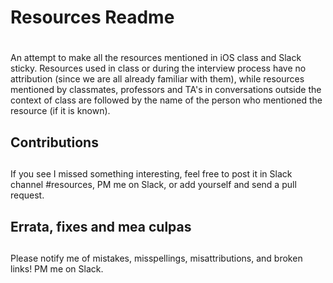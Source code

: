 # Resources Readme
# 
An attempt to make all the resources mentioned in iOS class and Slack
sticky. Resources used in class or during the interview process have no
attribution (since we are all already familiar with them), while
resources mentioned by classmates, professors and TA's in conversations
outside the context of class are followed by the name of the person who
mentioned the resource (if it is known).

## Contributions
##
If you see I missed something interesting, feel free to post it in Slack channel #resources, PM me on Slack, or add yourself and send a pull request.

## Errata, fixes and mea culpas
##
Please notify me of mistakes, misspellings, misattributions, and broken links! PM me on Slack.



